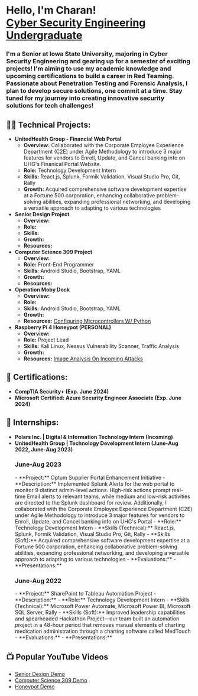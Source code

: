 <h1>Hello, I'm Charan! <br/><a href="https://www.linkedin.com/in/sri-charan-gurramkonda/">Cyber Security Engineering Undergraduate</a>

<h3>I'm a Senior at Iowa State University, majoring in Cyber Security Engineering and gearing up for a semester of exciting projects! I'm aiming to use my academic knowledge and upcoming certifications to build a career in Red Teaming. Passionate about Penetration Testing and Forensic Analysis, I plan to develop secure solutions, one commit at a time. Stay tuned for my journey into creating innovative security solutions for tech challenges!</h3> 

<h2>👨‍💻 Technical Projects:</h2>

- <b>UnitedHealth Group - Financial Web Portal</b>
  - **Overview:** Collaborated with the Corporate Employee Experience Department (C2E) under Agile Methodology to introduce 3 major features for vendors to Enroll, Update, and
    Cancel banking info on UHG's Finanical Portal Website. 
  - **Role:** Technology Development Intern
  - **Skills:** React.js, Splunk, Formik Validation, Visual Studio Pro, Git, Rally
  - **Growth:** Acquired comprehensive software development expertise at a Fortune 500 corporation, enhancing collaborative problem-solving abilities, expanding professional networking, and developing a versatile approach to adapting to various technologies
- <b>Senior Design Project</b>
  - **Overview:**  
  - **Role:** 
  - **Skills:** 
  - **Growth:**
  - **Resources:** 
- <b>Computer Science 309 Project</b>
  - **Overview:**  
  - **Role:** Front-End Programmer
  - **Skills:** Android Studio, Bootstrap, YAML
  - **Growth:**
  - **Resources:** 
- <b>Operation Moby Dock</b>
  - **Overview:**  
  - **Role:** 
  - **Skills:** Android Studio, Bootstrap, YAML
  - **Growth:**
  - **Resources:** [Configuring Microcontrollers W/ Python](https://github.com/CharanCyberFront/Moby_Dock)
- <b>Raspberry Pi 4 Honeypot (PERSONAL)</b>
  - **Overview:**  
  - **Role:** Project Lead 
  - **Skills:** Kali Linux, Nessus Vulnerability Scanner, Traffic Analysis
  - **Growth:**
  - **Resources:** [Image Analysis On Incoming Attacks]()

<h2>📝 Certifications:</h2>

- <b>CompTIA Security+ (Exp. June 2024)</b>
- <b>Microsoft Certified: Azure Security Engineer Associate (Exp. June 2024)</b>

<h2>🏢 Internships:</h2>

- <b>Polars Inc. | Digital & Information Technology Intern (Incoming)</b>
- <b>UnitedHealth Group | Technology Development Intern (June-Aug 2022, June-Aug 2023)</b>
  <h3>June-Aug 2023</h3> 
    - **Project:** Optum Supplier Portal Enhancement Initiative
    - **Description:** Implemented Splunk Alerts for the web portal to monitor 9 distinct admin-level actions. High-risk actions prompt real-time Email alerts to relevant teams, while medium and low-risk activities are directed to the Splunk dashboard for review. Additionally, I collaborated with the Corporate Employee Experience Department (C2E) under Agile Methodology to introduce 3 major features for vendors to Enroll, Update, and Cancel banking info on UHG's Portal 
  - **Role:** Technology Development Intern
  - **Skills (Technical):** React.js, Splunk, Formik Validation, Visual Studio Pro, Git, Rally
  - **Skills (Soft):** Acquired comprehensive software development expertise at a Fortune 500 corporation, enhancing collaborative problem-solving abilities, expanding professional networking, and developing a versatile approach to adapting to various technologies
  - **Evaluations:** 
  - **Presentations:** 
  <h3>June-Aug 2022</h3> 
  - **Project:** SharePoint to Tableau Automation Project
  - **Description:** 
  - **Role:** Technology Development Intern
  - **Skills (Technical):** Microsoft Power Automate, Microsoft Power BI, Microsoft SQL Server, Rally 
  - **Skills (Soft):** Improved leadership capabilities and spearheaded Hackathon Project—our team built an automation project in a 48-hour period that removes manual elements of
  charting medication administration through a charting software called MedTouch
  - **Evaluations:** 
  - **Presentations:** 

<h2>📺 Popular YouTube Videos</h2>

- [Senior Design Demo]()
- [Computer Science 309 Demo]()
- [Honeypot Demo]() 

<!--
Here are some ideas to get you started:

- 🔭 I’m currently working on ...
- 🌱 I’m currently learning ...
- 👯 I’m looking to collaborate on ...
- 🤔 I’m looking for help with ...
- 💬 Ask me about ...
- 📫 How to reach me: ...
- 😄 Pronouns: ...
- ⚡ Fun fact: ...
-->
